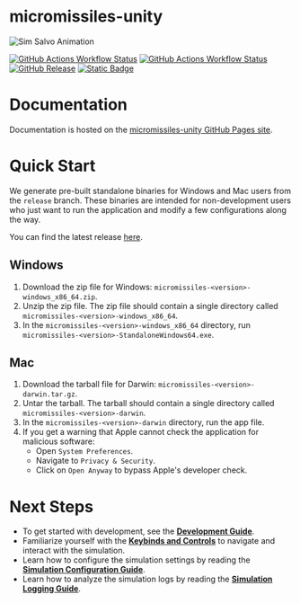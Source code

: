 # micromissiles-unity

![Sim Salvo Animation](docs/images/sim_salvo_animation.gif)

[![GitHub Actions Workflow Status](https://img.shields.io/github/actions/workflow/status/PisterLab/micromissiles-unity/build.yaml?link=https%3A%2F%2Fgithub.com%2FPisterLab%2Fmicromissiles-unity%2Factions%2Fworkflows%2Fbuild.yaml)](https://github.com/PisterLab/micromissiles-unity/actions/workflows/build.yaml)
[![GitHub Actions Workflow Status](https://img.shields.io/github/actions/workflow/status/PisterLab/micromissiles-unity/test.yaml?label=tests&link=https%3A%2F%2Fgithub.com%2FPisterLab%2Fmicromissiles-unity%2Factions%2Fworkflows%2Ftest.yaml)](https://github.com/PisterLab/micromissiles-unity/actions/workflows/test.yaml)
[![GitHub Release](https://img.shields.io/github/v/release/PisterLab/micromissiles-unity?link=https%3A%2F%2Fgithub.com%2FPisterLab%2Fmicromissiles-unity%2Freleases%2Flatest)](https://github.com/PisterLab/micromissiles-unity/releases/latest)
[![Static Badge](https://img.shields.io/badge/%F0%9F%93%93-Documentation-blue?labelColor=white)](https://pisterlab.github.io/micromissiles-unity/)

# Documentation 

Documentation is hosted on the [micromissiles-unity GitHub Pages site](https://pisterlab.github.io/micromissiles-unity/).

# Quick Start

We generate pre-built standalone binaries for Windows and Mac users from the `release` branch. These binaries are intended for non-development users who just want to run the application and modify a few configurations along the way.

You can find the latest release [here](https://github.com/PisterLab/micromissiles-unity/releases/latest).

## Windows

1. Download the zip file for Windows: `micromissiles-<version>-windows_x86_64.zip`.
2. Unzip the zip file. The zip file should contain a single directory called `micromissiles-<version>-windows_x86_64`.
3. In the `micromissiles-<version>-windows_x86_64` directory, run `micromissiles-<version>-StandaloneWindows64.exe`.

## Mac

1. Download the tarball file for Darwin: `micromissiles-<version>-darwin.tar.gz`.
2. Untar the tarball. The tarball should contain a single directory called `micromissiles-<version>-darwin`.
3. In the `micromissiles-<version>-darwin` directory, run the app file.
4. If you get a warning that Apple cannot check the application for malicious software:
     * Open `System Preferences`.
     * Navigate to `Privacy & Security`.
     * Click on `Open Anyway` to bypass Apple's developer check.

# Next Steps

- To get started with development, see the [**Development Guide**](https://pisterlab.github.io/micromissiles-unity/Development_Guide.html).
- Familiarize yourself with the [**Keybinds and Controls**](https://pisterlab.github.io/micromissiles-unity/Keybinds_and_Controls.html) to navigate and interact with the simulation.
- Learn how to configure the simulation settings by reading the [**Simulation Configuration Guide**](https://pisterlab.github.io/micromissiles-unity/Simulation_Config_Guide.html).
- Learn how to analyze the simulation logs by reading the [**Simulation Logging Guide**](https://pisterlab.github.io/micromissiles-unity/Simulation_Logging.html).